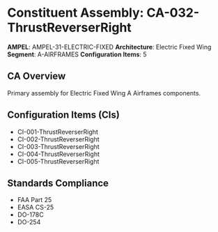 # Constituent Assembly: CA-032-ThrustReverserRight

**AMPEL**: AMPEL-31-ELECTRIC-FIXED
**Architecture**: Electric Fixed Wing
**Segment**: A-AIRFRAMES
**Configuration Items**: 5

## CA Overview
Primary assembly for Electric Fixed Wing A Airframes components.

## Configuration Items (CIs)
- CI-001-ThrustReverserRight
- CI-002-ThrustReverserRight
- CI-003-ThrustReverserRight
- CI-004-ThrustReverserRight
- CI-005-ThrustReverserRight

## Standards Compliance
- FAA Part 25
- EASA CS-25
- DO-178C
- DO-254

